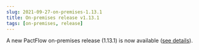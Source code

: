 ```yaml
---
slug: 2021-09-27-on-premises-1.13.1
title: On-premises release v1.13.1
tags: [on-premises, release]
---
```


A new PactFlow on-premises release (1.13.1) is now available ([see details](https://docs.pactflow.io/docs/on-premises/releases/1.13.1)).
